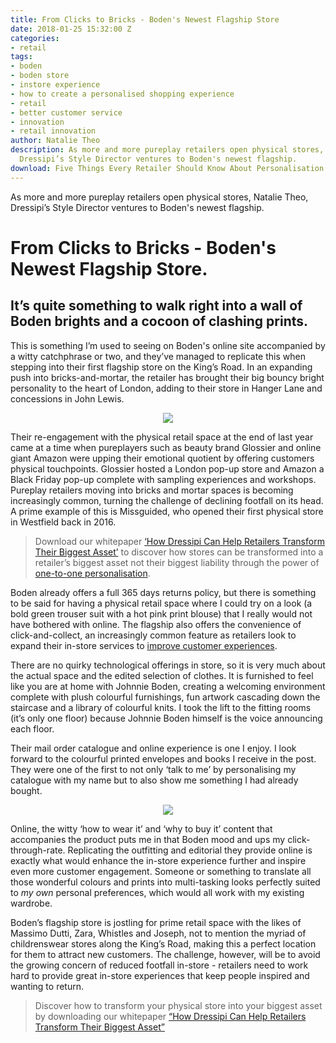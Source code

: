 ```yaml
---
title: From Clicks to Bricks - Boden's Newest Flagship Store
date: 2018-01-25 15:32:00 Z
categories:
- retail
tags:
- boden
- boden store
- instore experience
- how to create a personalised shopping experience
- retail
- better customer service
- innovation
- retail innovation
author: Natalie Theo
description: As more and more pureplay retailers open physical stores, Natalie Theo,
  Dressipi’s Style Director ventures to Boden's newest flagship.
download: Five Things Every Retailer Should Know About Personalisation
---
```


As more and more pureplay retailers open physical stores, Natalie Theo, Dressipi’s Style Director ventures to Boden's newest flagship.

# From Clicks to Bricks - Boden's Newest Flagship Store.

## It’s quite something to walk right into a wall of Boden brights and a cocoon of clashing prints.

This is something I’m used to seeing on Boden's online site accompanied by a witty catchphrase or two, and they’ve managed to replicate this when stepping into their first flagship store on the King’s Road. In an expanding push into bricks-and-mortar, the retailer has brought their big bouncy bright personality to the heart of London, adding to their store in Hanger Lane and concessions in John Lewis.

<p style="text-align:center"><img style="margin-left: 0px" src ="/uploads/Zara%201_resized.jpg"/></p>

Their re-engagement with the physical retail space at the end of last year came at a time when pureplayers such as beauty brand Glossier and online giant Amazon were upping their emotional quotient by offering customers physical touchpoints. Glossier hosted a London pop-up store and Amazon a Black Friday pop-up complete with sampling experiences and workshops. Pureplay retailers moving into bricks and mortar spaces is becoming increasingly common, turning the challenge of declining footfall on its head. A prime example of this is Missguided, who opened their first physical store in Westfield back in 2016.

> Download our whitepaper [‘How Dressipi Can Help Retailers Transform Their Biggest Asset’](https://dressipi.com/downloads/how-dressipi-can-help-retailers-transform-their-biggest-asset-whitepaper/) to discover how stores can be transformed into a retailer’s biggest asset not their biggest liability through the power of [one-to-one personalisation](https://dressipi.com/one-to-one-personalisation/).

Boden already offers a full 365 days returns policy, but there is something to be said for having a physical retail space where I could try on a look (a bold green trouser suit with a hot pink print blouse) that I really would not have bothered with online. The flagship also offers the convenience of click-and-collect, an increasingly common feature as retailers look to expand their in-store services to [improve customer experiences](https://dressipi.com/how-to-improve-customer-experience-instore/).

There are no quirky technological offerings in store, so it is very much about the actual space and the edited selection of clothes. It is furnished to feel like you are at home with Johnnie Boden, creating a welcoming environment complete with plush colourful furnishings, fun artwork cascading down the staircase and a library of colourful knits. I took the lift to the fitting rooms (it’s only one floor) because Johnnie Boden himself is the voice announcing each floor.
 
Their mail order catalogue and online experience is one I enjoy. I look forward to the colourful printed envelopes and books I receive in the post. They were one of the first to not only ‘talk to me’ by personalising my catalogue with my name but to also show me something I had already bought.

<p style="text-align:center"><img style="margin-left: 0px" src ="/uploads/zara%203%20resized.jpg"/></p>

Online, the witty ‘how to wear it’ and ‘why to buy it’ content that accompanies the product puts me in that Boden mood and ups my click-through-rate. Replicating the outfitting and editorial they provide online is exactly what would enhance the in-store experience further and inspire even more customer engagement.  Someone or something to translate all those wonderful colours and prints into multi-tasking looks perfectly suited to *my own* personal preferences, which would all work with my existing wardrobe. 

Boden’s flagship store is jostling for prime retail space with the likes of Massimo Dutti, Zara, Whistles and Joseph, not to mention the myriad of childrenswear stores along the King’s Road, making this a perfect location for them to attract new customers. The challenge, however, will be to avoid the growing concern of reduced footfall in-store - retailers need to work hard to provide great in-store experiences that keep people inspired and wanting to return.

> Discover how to transform your physical store into your biggest asset by downloading our whitepaper [“How Dressipi Can Help Retailers Transform Their Biggest Asset”](https://dressipi.com/downloads/how-dressipi-can-help-retailers-transform-their-biggest-asset-whitepaper/)